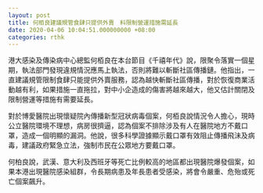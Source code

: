 ```yaml
---
layout: post
title: 何栢良建議規管食肆只提供外賣　料限制營運措施需延長
date: 2020-04-06 10:04:51.000000000 +08:00
categories: rthk
---
```


港大感染及傳染病中心總監何栢良在本台節目《千禧年代》說，限聚令落實一個星期，執法部門發現違規情況應馬上執法，否則將難以斬斷社區傳播鏈。他指出，一直建議規管限制食肆只能提供外賣服務，認為越快斬斷社區傳播，對於恢復商業活動越有利，如果措施一直拖拉，對中小企造成的傷害將越來越大，他又估計關閉及限制營運等措施有需要延長。

對於博愛醫院出現懷疑院內傳播新型冠狀病毒個案，何栢良說情況令人擔心，現時公立醫院環境不理想，病房很擠逼，認為個案不排除涉及有人在醫院地方不戴口罩，造成一個明顯的漏洞。他說，很多科學證據顯示戴口罩有效阻止傳播飛沬及病毒，建議政府緊急立法，強制市民在公眾地方要戴口罩。

何柏良說，武漢、意大利及西班牙等死亡比例較高的地區都出現醫院爆發個案，如果本港出現醫院感染組群，令長期病患及年長患者受感染，將會令嚴重、危殆或死亡個案飆升。
